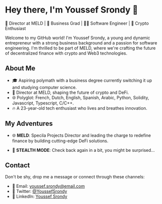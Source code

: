 # Hey there, I'm Youssef Srondy 👋

🚀 Director at MELD | 💼 Business Grad | 👨‍💻 Software Engineer | 🔗 Crypto Enthusiast

Welcome to my GitHub world! I'm Youssef Srondy, a young and dynamic entrepreneur with a strong business background and a passion for software engineering. I'm thrilled to be part of MELD, where we're crafting the future of decentralized finance with crypto and Web3 technologies.

## About Me

- 🎓 Aspiring polymath with a business degree currently switching it up and studying computer science. 
- 💼 Director at MELD, shaping the future of crypto and DeFi.
- 🌐 Polyglot: French, Dutch, English, Spanish, Arabic, Python, Solidity, Javascript, Typescript, C/C++.
- 🔥 A 23-year-old tech enthusiast who lives and breathes innovation.

## My Adventures

- 🌐 **MELD**: Specila Projects Director and leading the charge to redefine finance by building cutting-edge DeFi solutions.

- 🥷 **STEALTH MODE**: Check back again in a bit, you might be surprised... 

## Contact

Don't be shy, drop me a message or connect through these channels:

- 📧 Email: [youssef.srondy@email.com](mailto:srondyyoussef@gmail.com)
- 💬 Twitter: [@YoussefSrondy](https://twitter.com/Sronds)
- 💼 LinkedIn: [Youssef Srondy](https://www.linkedin.com/in/youssefsrondy)

